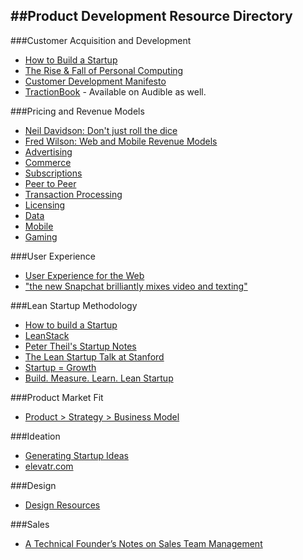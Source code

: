 ##Product Development Resource Directory
---

###Customer Acquisition and Development

- [How to Build a Startup](https://www.udacity.com/course/ep245)
- [The Rise & Fall of Personal Computing](http://www.asymco.com/2012/01/17/the-rise-and-fall-of-personal-computing/)
- [Customer Development Manifesto](http://steveblank.com/category/customer-development-manifesto/)
- [TractionBook](http://tractionbook.com/) - Available on Audible as well.

###Pricing and Revenue Models

- [Neil Davidson: Don't just roll the dice](http://download.red-gate.com/ebooks/DJRTD_eBook.pdf)
- [Fred Wilson: Web and Mobile Revenue Models](http://avc.com/2012/12/mba-mondays-revenue-models/)
- [Advertising](http://avc.com/2012/12/mba-mondays-revenue-models-advertising/)
- [Commerce](http://avc.com/2012/12/mba-mondays-revenue-models-commerce/)
- [Subscriptions](http://avc.com/2013/01/mba-mondays-revenue-models-subscriptions/)
- [Peer to Peer](http://avc.com/2013/01/mba-mondays-revenue-models-peer-to-peer/)
- [Transaction Processing](http://avc.com/2013/01/mba-mondays-revenue-models-transaction-processing/)
- [Licensing](http://avc.com/2013/01/mba-mondays-revenue-models-licensing/)
- [Data](http://avc.com/2013/02/mba-mondays-revenue-models-data/)
- [Mobile](http://avc.com/2013/02/mba-mondays-revenue-models-mobile/)
- [Gaming](http://avc.com/2013/02/mba-mondays-revenue-models-gaming/)

###User Experience

- [User Experience for the Web](https://www.open2study.com/courses/user-experience-for-the-web)
- ["the new Snapchat brilliantly mixes video and texting"](http://www.theverge.com/2014/5/1/5670260/real-talk-the-new-snapchat-makes-texting-fun-again-video-calls)

###Lean Startup Methodology

- [How to build a Startup](https://www.udacity.com/course/ep245)
- [LeanStack](http://leanstack.com/)
- [Peter Theil's Startup Notes](http://blakemasters.com/peter-thiels-cs183-startup)
- [The Lean Startup Talk at Stanford](https://www.udemy.com/the-lean-startup-debunking-myths-of-entrepreneurship/?dtcode=lusgdl43)
- [Startup = Growth](http://www.paulgraham.com/growth.html)
- [Build. Measure. Learn. Lean Startup](https://www.udemy.com/lean-startup-sxsw-2012-videos-and-presentations/)

###Product Market Fit

- [Product > Strategy > Business Model](http://avc.com/2013/06/product-strategy-business-model/)

###Ideation

- [Generating Startup Ideas](http://marcbarros.com/generating-startup-ideas/)
- [elevatr.com](http://home.elevatr.com/)

###Design

- [Design Resources](design.md)

###Sales

- [A Technical Founder’s Notes on Sales Team Management](https://medium.com/@kwindla/a-technical-founder-s-notes-on-sales-team-management-60e1a93d4648?r=hn)